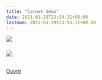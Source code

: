 ```yaml
---
title: "Carnet deux"
date: 2021-01-29T23:54:31+08:00
lastmod: 2021-01-29T23:54:31+08:00
---
```


<link href="https://cdn.heyzine.com/release/heyzine.css" rel="stylesheet"> <div ontouchstart="this.classList.toggle('hover');" class="heyzine-flip" style="max-width: 400px; height=300px;"><div class="container"><div class="front"><img src="https://cdn.heyzine.com/files/uploaded/578a22655af9b7b6f48590a5426df3b6a1088dc6.pdf-thumb.jpg" class="img-front fp-thumb"> <div class="inner"><h5 class="fp-title"></h5></div></div> <div class="back"><img src="https://cdn.heyzine.com/files/uploaded/578a22655af9b7b6f48590a5426df3b6a1088dc6.pdf-thumb.jpg" class="img-back fp-thumb"> <div class="inner"><p><span class="fp-subtitle"></span><br> <a href="https://heyzine.com/flip-book/578a22655a.html" class="fp-link" target="_blank">Ouvrir</a></p></div></div></div></div>

<br/><br/>
<br/><br/>
<br/><br/>
<br/><br/>
<br/><br/>
<br/><br/>
<br/><br/>
